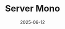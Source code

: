 ---
title: "Server Mono"
external_url: "https://servermono.com/?ref=krabf.com"
image: "https://intdev-global.s3.us-west-2.amazonaws.com/public/internet-dev/e5957545-e79c-44d7-a7b0-e82b8edbc314.png"
description: "Server Mono is a typeface inspired by typewriters, Apple's San Francisco Mono, ASCII art, command-line interfaces, and programming tools."
date: 2025-06-12
slug: "server-mono"
---